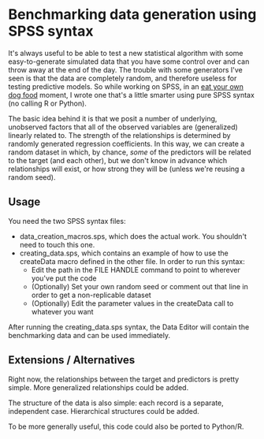 # Benchmarking data generation using SPSS syntax

It's always useful to be able to test a new statistical algorithm with some easy-to-generate simulated data that you have some control over and can throw away at the end of the day.  The trouble with some generators I've seen is that the data are completely random, and therefore useless for testing predictive models.  So while working on SPSS, in an [eat your own dog food](https://en.wikipedia.org/wiki/Eating_your_own_dog_food) moment, I wrote one that's a little smarter using pure SPSS syntax (no calling R or Python).  

The basic idea behind it is that we posit a number of underlying, unobserved factors that all of the observed variables are (generalized) linearly related to.  The strength of the relationships is determined by randomly generated regression coefficients.  In this way, we can create a random dataset in which, by chance, *some* of the predictors will be related to the target (and each other), but we don't know in advance which relationships will exist, or how strong they will be (unless we're reusing a random seed).

## Usage

You need the two SPSS syntax files:
* data_creation_macros.sps, which does the actual work.  You shouldn't need to touch this one.
* creating_data.sps, which contains an example of how to use the createData macro defined in the other file.  In order to run this syntax: 
	+ Edit the path in the FILE HANDLE command to point to wherever you've put the code
	+ (Optionally) Set your own random seed or comment out that line in order to get a non-replicable dataset
	+ (Optionally) Edit the parameter values in the createData call to whatever you want
	
After running the creating_data.sps syntax, the Data Editor will contain the benchmarking data and can be used immediately.

## Extensions / Alternatives

Right now, the relationships between the target and predictors is pretty simple.  More generalized relationships could be added.

The structure of the data is also simple: each record is a separate, independent case.  Hierarchical structures could be added.

To be more generally useful, this code could also be ported to Python/R.  

